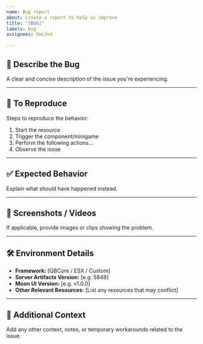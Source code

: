 ```yaml
---
name: Bug report
about: Create a report to help us improve
title: "[BUG]"
labels: bug
assignees: OmiJod

---
```


## 🐞 Describe the Bug
A clear and concise description of the issue you're experiencing.

---

## 🔁 To Reproduce
Steps to reproduce the behavior:
1. Start the resource
2. Trigger the component/minigame
3. Perform the following actions...
4. Observe the issue

---

## ✅ Expected Behavior
Explain what should have happened instead.

---

## 📸 Screenshots / Videos
If applicable, provide images or clips showing the problem.

---

## 🛠️ Environment Details
- **Framework:** [QBCore / ESX / Custom]
- **Server Artifacts Version:** [e.g. 5848]
- **Moon UI Version:** [e.g. v1.0.0]
- **Other Relevant Resources:** [List any resources that may conflict]

---

## 💬 Additional Context
Add any other context, notes, or temporary workarounds related to the issue.
